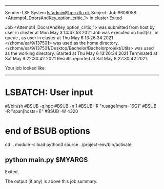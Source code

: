 
------------------------------------------------------------
Sender: LSF System <lsfadmin@hpc.dtu.dk>
Subject: Job 9608058: <Attempt4_DoorsAndKey_option_critic_1> in cluster <dcc> Exited

Job <Attempt4_DoorsAndKey_option_critic_1> was submitted from host <gbarlogin1> by user <s183914> in cluster <dcc> at Mon May  3 14:47:53 2021
Job was executed on host(s) <n-62-11-68>, in queue <hpc>, as user <s183914> in cluster <dcc> at Thu May  6 13:26:34 2021
</zhome/ea/9/137501> was used as the home directory.
</zhome/ea/9/137501/Desktop/Bachelor/Bachelorprojekt/Utils> was used as the working directory.
Started at Thu May  6 13:26:34 2021
Terminated at Sat May  8 22:30:42 2021
Results reported at Sat May  8 22:30:42 2021

Your job looked like:

------------------------------------------------------------
# LSBATCH: User input
#!/bin/sh
#BSUB -q hpc
#BSUB -n 1
#BSUB -R "rusage[mem=16G]"
#BSUB -R "span[hosts=1]"
#BSUB -W 4320
# end of BSUB options
cd ..
module -s load python3
source ../project-env/bin/activate

python main.py $MYARGS
------------------------------------------------------------

Exited.


The output (if any) is above this job summary.

